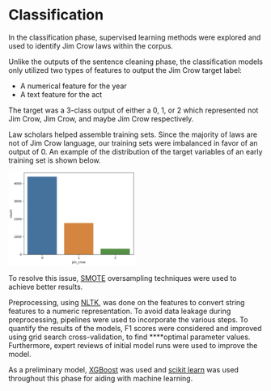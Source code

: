 # Classification

In the classification phase, supervised learning methods were explored and used to identify Jim Crow laws within the corpus.

Unlike the outputs of the sentence cleaning phase, the classification models only utilized two types of features to output the Jim Crow target label:

- A numerical feature for the year
- A text feature for the act

The target was a 3-class output of either a 0, 1, or 2 which represented not Jim Crow, Jim Crow, and maybe Jim Crow respectively.

Law scholars helped assemble training sets. Since the majority of laws are not of Jim Crow language, our training sets were imbalanced in favor of an output of 0. An example of the distribution of the target variables of an early training set is shown below.

<img src="../images/oversampling_ex.png" width="50%" height="50%">

To resolve this issue, [SMOTE](https://www.jair.org/index.php/jair/article/view/10302) oversampling techniques were used to achieve better results.

Preprocessing, using [NLTK](https://www.nltk.org/), was done on the features to convert string features to a numeric representation. To avoid data leakage during preprocessing, pipelines were used to incorporate the various steps. To quantify the results of the models, F1 scores were considered and improved using grid search cross-validation, to find ****optimal parameter values. Furthermore, expert reviews of initial model runs were used to improve the model.

As a preliminary model, [XGBoost](https://xgboost.readthedocs.io/en/stable/) was used and [scikit learn](https://scikit-learn.org/) was used throughout this phase for aiding with machine learning.